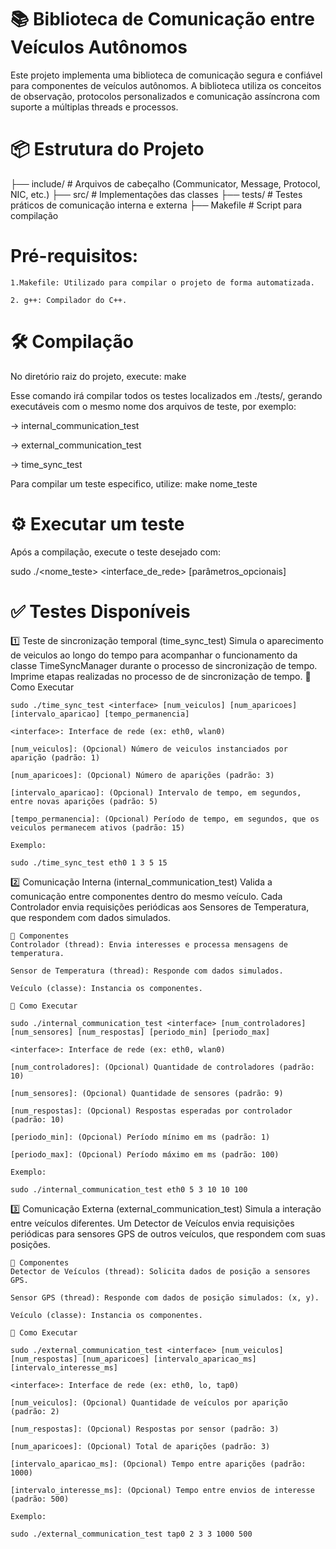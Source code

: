 # 📚 Biblioteca de Comunicação entre Veículos Autônomos

Este projeto implementa uma biblioteca de comunicação segura e confiável para componentes de veículos autônomos. A biblioteca utiliza os conceitos de observação, protocolos personalizados e comunicação assíncrona com suporte a múltiplas threads e processos.


# 📦 Estrutura do Projeto

├── include/        # Arquivos de cabeçalho (Communicator, Message, Protocol, NIC, etc.)
├── src/            # Implementações das classes
├── tests/          # Testes práticos de comunicação interna e externa
├── Makefile        # Script para compilação


# Pré-requisitos:

    1.Makefile: Utilizado para compilar o projeto de forma automatizada.

    2. g++: Compilador do C++.


# 🛠️ Compilação

No diretório raiz do projeto, execute: make

Esse comando irá compilar todos os testes localizados em ./tests/, gerando executáveis com o mesmo nome dos arquivos de teste, por exemplo:

-> internal_communication_test

-> external_communication_test

-> time_sync_test

Para compilar um teste especifico, utilize: make nome_teste


# ⚙️ Executar um teste

Após a compilação, execute o teste desejado com:

sudo ./<nome_teste> <interface_de_rede> [parâmetros_opcionais]


# ✅ Testes Disponíveis

1️⃣ Teste de sincronização temporal (time_sync_test)
Simula o aparecimento de veiculos ao longo do tempo para acompanhar o funcionamento da classe TimeSyncManager durante o processo de sincronização de tempo.
Imprime etapas realizadas no processo de de sincronização de tempo.
    🔧 Como Executar

    sudo ./time_sync_test <interface> [num_veiculos] [num_aparicoes] [intervalo_aparicao] [tempo_permanencia]

    <interface>: Interface de rede (ex: eth0, wlan0)

    [num_veiculos]: (Opcional) Número de veiculos instanciados por aparição (padrão: 1)

    [num_aparicoes]: (Opcional) Número de aparições (padrão: 3)

    [intervalo_aparicao]: (Opcional) Intervalo de tempo, em segundos, entre novas aparições (padrão: 5)

    [tempo_permanencia]: (Opcional) Período de tempo, em segundos, que os veiculos permanecem ativos (padrão: 15)

    Exemplo:

    sudo ./time_sync_test eth0 1 3 5 15

2️⃣ Comunicação Interna (internal_communication_test)
Valida a comunicação entre componentes dentro do mesmo veículo. Cada Controlador envia requisições periódicas aos Sensores de Temperatura, que respondem com dados simulados.

    🧵 Componentes
    Controlador (thread): Envia interesses e processa mensagens de temperatura.

    Sensor de Temperatura (thread): Responde com dados simulados.

    Veículo (classe): Instancia os componentes.

    🔧 Como Executar

    sudo ./internal_communication_test <interface> [num_controladores] [num_sensores] [num_respostas] [periodo_min] [periodo_max]

    <interface>: Interface de rede (ex: eth0, wlan0)

    [num_controladores]: (Opcional) Quantidade de controladores (padrão: 10)

    [num_sensores]: (Opcional) Quantidade de sensores (padrão: 9)

    [num_respostas]: (Opcional) Respostas esperadas por controlador (padrão: 10)

    [periodo_min]: (Opcional) Período mínimo em ms (padrão: 1)

    [periodo_max]: (Opcional) Período máximo em ms (padrão: 100)

    Exemplo:

    sudo ./internal_communication_test eth0 5 3 10 10 100

3️⃣ Comunicação Externa (external_communication_test)
Simula a interação entre veículos diferentes. Um Detector de Veículos envia requisições periódicas para sensores GPS de outros veículos, que respondem com suas posições.

    🧵 Componentes
    Detector de Veículos (thread): Solicita dados de posição a sensores GPS.

    Sensor GPS (thread): Responde com dados de posição simulados: (x, y).

    Veículo (classe): Instancia os componentes.

    🔧 Como Executar

    sudo ./external_communication_test <interface> [num_veiculos] [num_respostas] [num_aparicoes] [intervalo_aparicao_ms] [intervalo_interesse_ms]

    <interface>: Interface de rede (ex: eth0, lo, tap0)

    [num_veiculos]: (Opcional) Quantidade de veículos por aparição (padrão: 2)

    [num_respostas]: (Opcional) Respostas por sensor (padrão: 3)

    [num_aparicoes]: (Opcional) Total de aparições (padrão: 3)

    [intervalo_aparicao_ms]: (Opcional) Tempo entre aparições (padrão: 1000)

    [intervalo_interesse_ms]: (Opcional) Tempo entre envios de interesse (padrão: 500)

    Exemplo:

    sudo ./external_communication_test tap0 2 3 3 1000 500
